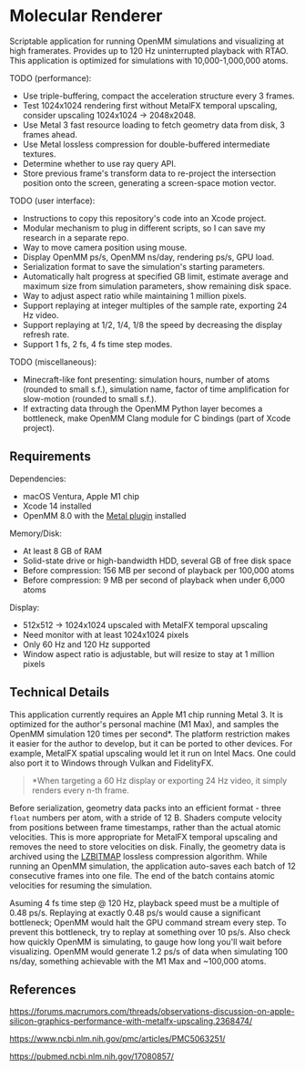 # Molecular Renderer

Scriptable application for running OpenMM simulations and visualizing at high framerates. Provides up to 120 Hz uninterrupted playback with RTAO. This application is optimized for simulations with 10,000-1,000,000 atoms.

TODO (performance):
- Use triple-buffering, compact the acceleration structure every 3 frames.
- Test 1024x1024 rendering first without MetalFX temporal upscaling, consider upscaling 1024x1024 -> 2048x2048.
- Use Metal 3 fast resource loading to fetch geometry data from disk, 3 frames ahead.
- Use Metal lossless compression for double-buffered intermediate textures.
- Determine whether to use ray query API.
- Store previous frame's transform data to re-project the intersection position onto the screen, generating a screen-space motion vector.

<!--
- Profile tile-based hybrid rasterization against full ray tracing, may solve divergence problems. Optimize for very complex scenes.
- Ray tracing is simpler in general. Less time invested in a possibly incorrect approach to rendering imposter rectangles.
-->

TODO (user interface):
- Instructions to copy this repository's code into an Xcode project.
- Modular mechanism to plug in different scripts, so I can save my research in a separate repo.
- Way to move camera position using mouse.
- Display OpenMM ps/s, OpenMM ns/day, rendering ps/s, GPU load.
- Serialization format to save the simulation's starting parameters.
- Automatically halt progress at specified GB limit, estimate average and maximum size from simulation parameters, show remaining disk space.
- Way to adjust aspect ratio while maintaining 1 million pixels.
- Support replaying at integer multiples of the sample rate, exporting 24 Hz video.
- Support replaying at 1/2, 1/4, 1/8 the speed by decreasing the display refresh rate.
- Support 1 fs, 2 fs, 4 fs time step modes.

TODO (miscellaneous):
<!--
- Appealing fade-in effect for starting replay of a simulation, hides the startup latency.
- Fade-in reveals center before edges, receding shadow matches silhouette of simulation.
-->
- Minecraft-like font presenting: simulation hours, number of atoms (rounded to small s.f.), simulation name, factor of time amplification for slow-motion (rounded to small s.f.).
- If extracting data through the OpenMM Python layer becomes a bottleneck, make OpenMM Clang module for C bindings (part of Xcode project).

## Requirements

Dependencies:
- macOS Ventura, Apple M1 chip
- Xcode 14 installed
- OpenMM 8.0 with the [Metal plugin](https://github.com/philipturner/openmm-metal) installed

Memory/Disk:
- At least 8 GB of RAM
- Solid-state drive or high-bandwidth HDD, several GB of free disk space
- Before compression: 156 MB per second of playback per 100,000 atoms
- Before compression: 9 MB per second of playback when under 6,000 atoms

Display:
- 512x512 -> 1024x1024 upscaled with MetalFX temporal upscaling
- Need monitor with at least 1024x1024 pixels
- Only 60 Hz and 120 Hz supported
- Window aspect ratio is adjustable, but will resize to stay at 1 million pixels

## Technical Details

This application currently requires an Apple M1 chip running Metal 3. It is optimized for the author's personal machine (M1 Max), and samples the OpenMM simulation 120 times per second\*. The platform restriction makes it easier for the author to develop, but it can be ported to other devices. For example, MetalFX spatial upscaling would let it run on Intel Macs. One could also port it to Windows through Vulkan and FidelityFX.

> \*When targeting a 60 Hz display or exporting 24 Hz video, it simply renders every n-th frame.

Before serialization, geometry data packs into an efficient format - three `float` numbers per atom, with a stride of 12 B. Shaders compute velocity from positions between frame timestamps, rather than the actual atomic velocities. This is more appropriate for MetalFX temporal upscaling and removes the need to store velocities on disk. Finally, the geometry data is archived using the [LZBITMAP](https://developer.apple.com/documentation/compression/compression_lzbitmap) lossless compression algorithm. While running an OpenMM simulation, the application auto-saves each batch of 12 consecutive frames into one file. The end of the batch contains atomic velocities for resuming the simulation.

Asuming 4 fs time step @ 120 Hz, playback speed must be a multiple of 0.48 ps/s. Replaying at exactly 0.48 ps/s would cause a significant bottleneck; OpenMM would halt the GPU command stream every step. To prevent this bottleneck, try to replay at something over 10 ps/s. Also check how quickly OpenMM is simulating, to gauge how long you'll wait before visualizing. OpenMM would generate 1.2 ps/s of data when simulating 100 ns/day, something achievable with the M1 Max and ~100,000 atoms.

## References

https://forums.macrumors.com/threads/observations-discussion-on-apple-silicon-graphics-performance-with-metalfx-upscaling.2368474/

https://www.ncbi.nlm.nih.gov/pmc/articles/PMC5063251/

https://pubmed.ncbi.nlm.nih.gov/17080857/
